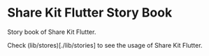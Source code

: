# Share Kit Flutter Story Book

Story book of Share Kit Flutter.

Check (lib/stores)[./lib/stories] to see the usage of Share Kit Flutter.
